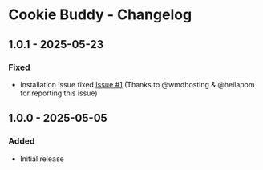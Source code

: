 # Cookie Buddy - Changelog

## 1.0.1 - 2025-05-23
### Fixed
- Installation issue fixed [Issue #1](https://github.com/convergine/craft-cookie-buddy/issues/1)  (Thanks to @wmdhosting & @heilapom for reporting this issue)

## 1.0.0 - 2025-05-05
### Added
- Initial release
